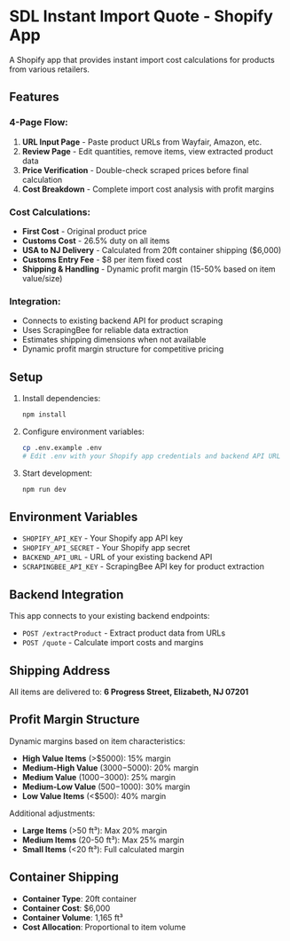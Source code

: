 # SDL Instant Import Quote - Shopify App

A Shopify app that provides instant import cost calculations for products from various retailers.

## Features

### 4-Page Flow:
1. **URL Input Page** - Paste product URLs from Wayfair, Amazon, etc.
2. **Review Page** - Edit quantities, remove items, view extracted product data
3. **Price Verification** - Double-check scraped prices before final calculation
4. **Cost Breakdown** - Complete import cost analysis with profit margins

### Cost Calculations:
- **First Cost** - Original product price
- **Customs Cost** - 26.5% duty on all items
- **USA to NJ Delivery** - Calculated from 20ft container shipping ($6,000)
- **Customs Entry Fee** - $8 per item fixed cost
- **Shipping & Handling** - Dynamic profit margin (15-50% based on item value/size)

### Integration:
- Connects to existing backend API for product scraping
- Uses ScrapingBee for reliable data extraction
- Estimates shipping dimensions when not available
- Dynamic profit margin structure for competitive pricing

## Setup

1. Install dependencies:
   ```bash
   npm install
   ```

2. Configure environment variables:
   ```bash
   cp .env.example .env
   # Edit .env with your Shopify app credentials and backend API URL
   ```

3. Start development:
   ```bash
   npm run dev
   ```

## Environment Variables

- `SHOPIFY_API_KEY` - Your Shopify app API key
- `SHOPIFY_API_SECRET` - Your Shopify app secret
- `BACKEND_API_URL` - URL of your existing backend API
- `SCRAPINGBEE_API_KEY` - ScrapingBee API key for product extraction

## Backend Integration

This app connects to your existing backend endpoints:
- `POST /extractProduct` - Extract product data from URLs
- `POST /quote` - Calculate import costs and margins

## Shipping Address

All items are delivered to:
**6 Progress Street, Elizabeth, NJ 07201**

## Profit Margin Structure

Dynamic margins based on item characteristics:
- **High Value Items** (>$5000): 15% margin
- **Medium-High Value** ($3000-$5000): 20% margin  
- **Medium Value** ($1000-$3000): 25% margin
- **Medium-Low Value** ($500-$1000): 30% margin
- **Low Value Items** (<$500): 40% margin

Additional adjustments:
- **Large Items** (>50 ft³): Max 20% margin
- **Medium Items** (20-50 ft³): Max 25% margin
- **Small Items** (<20 ft³): Full calculated margin

## Container Shipping

- **Container Type**: 20ft container
- **Container Cost**: $6,000
- **Container Volume**: 1,165 ft³
- **Cost Allocation**: Proportional to item volume